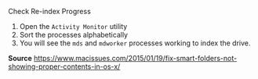 Check Re-index Progress

1.  Open the `Activity Monitor` utility
1.  Sort the processes alphabetically 
1.  You will see the `mds` and `mdworker` processes working to index the drive.

**Source**
https://www.macissues.com/2015/01/19/fix-smart-folders-not-showing-proper-contents-in-os-x/

